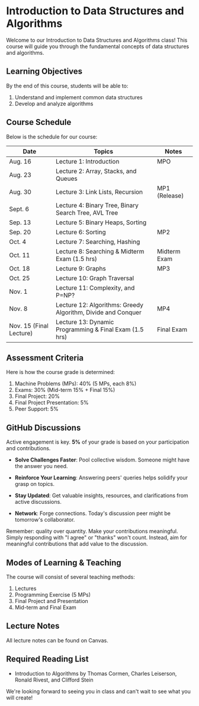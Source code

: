 # Introduction to Data Structures and Algorithms

Welcome to our Introduction to Data Structures and Algorithms class! This course will guide you through the fundamental concepts of data structures and algorithms.

## Learning Objectives

By the end of this course, students will be able to:

1. Understand and implement common data structures
2. Develop and analyze algorithms

## Course Schedule

Below is the schedule for our course:

| Date           | Topics                                                     | Notes                     |
| -------------- | ---------------------------------------------------------- | ------------------------- |
| Aug. 16        | Lecture 1: Introduction                                    | MPO                       |
| Aug. 23        | Lecture 2: Array, Stacks, and Queues                       |                           |
| Aug. 30        | Lecture 3: Link Lists, Recursion                           | MP1 (Release)             |
| Sept. 6        | Lecture 4: Binary Tree, Binary Search Tree, AVL Tree       |                           |
| Sep. 13        | Lecture 5: Binary Heaps, Sorting                           |                           |
| Sep. 20        | Lecture 6: Sorting                                         | MP2                       |
| Oct. 4         | Lecture 7: Searching, Hashing                              |                           |
| Oct. 11        | Lecture 8: Searching & Midterm Exam (1.5 hrs)              | Midterm Exam              |
| Oct. 18        | Lecture 9: Graphs                                          | MP3                       |
| Oct. 25        | Lecture 10: Graph Traversal                                |                           |
| Nov. 1         | Lecture 11: Complexity, and P=NP?                          |                           |
| Nov. 8         | Lecture 12: Algorithms: Greedy Algorithm, Divide and Conquer| MP4                       |
| Nov. 15 (Final Lecture) | Lecture 13: Dynamic Programming & Final Exam (1.5 hrs) | Final Exam               |


## Assessment Criteria

Here is how the course grade is determined:

1. Machine Problems (MPs): 40% (5 MPs, each 8%)
2. Exams: 30% (Mid-term 15% + Final 15%)
3. Final Project: 20%
4. Final Project Presentation: 5%
5. Peer Support: 5%

## GitHub Discussions

Active engagement is key. **5%** of your grade is based on your participation and contributions.

- **Solve Challenges Faster**: Pool collective wisdom. Someone might have the answer you need.
  
- **Reinforce Your Learning**: Answering peers' queries helps solidify your grasp on topics.
  
- **Stay Updated**: Get valuable insights, resources, and clarifications from active discussions.
  
- **Network**: Forge connections. Today's discussion peer might be tomorrow's collaborator.

Remember: quality over quantity. Make your contributions meaningful. Simply responding with "I agree" or "thanks" won't count. Instead, aim for meaningful contributions that add value to the discussion.

## Modes of Learning & Teaching

The course will consist of several teaching methods:

1. Lectures
2. Programming Exercise (5 MPs)
3. Final Project and Presentation
4. Mid-term and Final Exam

## Lecture Notes

All lecture notes can be found on Canvas.

## Required Reading List

- Introduction to Algorithms by Thomas Cormen, Charles Leiserson, Ronald Rivest, and Clifford Stein

We're looking forward to seeing you in class and can't wait to see what you will create!
